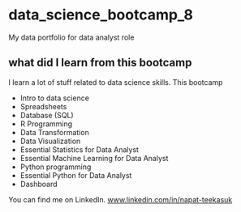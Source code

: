 # data_science_bootcamp_8
My data portfolio for data analyst role

## what did I learn from this bootcamp
I learn a lot of stuff related to data science skills. This bootcamp

- Intro to data science
- Spreadsheets
- Database (SQL)
- R Programming
- Data Transformation
- Data Visualization
- Essential Statistics for Data Analyst
- Essential Machine Learning for Data Analyst
- Python programming
- Essential Python for Data Analyst
- Dashboard

You can find me on LinkedIn. www.linkedin.com/in/napat-teekasuk
